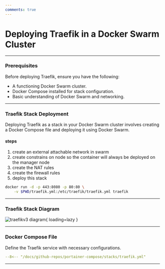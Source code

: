 ```yaml
---
comments: true
---
```



# Deploying Traefik in a Docker Swarm Cluster


---

### Prerequisites

Before deploying Traefik, ensure you have the following:

- A functioning Docker Swarm cluster.
- Docker Compose installed for stack configuration.
- Basic understanding of Docker Swarm and networking.

---

### Traefik Stack Deployment

Deploying Traefik as a stack in your Docker Swarm cluster involves creating a Docker Compose file and deploying it using Docker Swarm.

#### steps

1. create an external attachable network in swarm
2. create constrains on node so the container will always be deployed on the manager node
3. create the NAT rules
4. create the firewall rules
5. deploy this stack

```bash
docker run -d -p 443:8080 -p 80:80 \
    -v $PWD/traefik.yml:/etc/traefik/traefik.yml traefik
```

---

### Traefik Stack Diagram

![traefikv3 diagram](../../assets/diagrams/traefikv3.png){ loading=lazy }

---
### Docker Compose File
   Define the Traefik service with necessary configurations.
   
``` yaml linenums="1" 
--8<-- "/docs/github-repos/portainer-compose/stacks/traefik.yml"
```

---